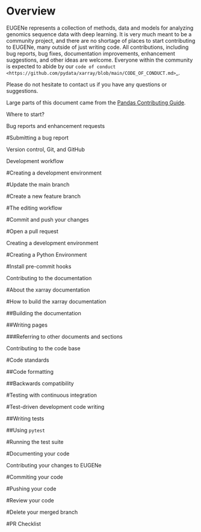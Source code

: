 # Overview
EUGENe represents a collection of methods, data and models for analyzing genomics sequence data with deep learning. It is very much meant to be a community project, and there are no shortage of places to start contributing to EUGENe, many outside of just writing code. All contributions, including bug reports, bug fixes, documentation improvements, enhancement suggestions, and other ideas are welcome. Everyone within the community is expected to abide by our `code of conduct <https://github.com/pydata/xarray/blob/main/CODE_OF_CONDUCT.md>`_.

Please do not hesitate to contact us if you have any questions or suggestions.

Large parts of this document came from the [Pandas Contributing Guide](http://pandas.pydata.org/pandas-docs/stable/contributing.html).

Where to start?

Bug reports and enhancement requests

#Submitting a bug report

Version control, Git, and GitHub

Development workflow

#Creating a development environment

#Update the main branch

#Create a new feature branch

#The editing workflow

#Commit and push your changes

#Open a pull request

Creating a development environment

#Creating a Python Environment

#Install pre-commit hooks

Contributing to the documentation

#About the xarray documentation

#How to build the xarray documentation

##Building the documentation

##Writing pages

###Referring to other documents and sections

Contributing to the code base

#Code standards

##Code formatting

##Backwards compatibility

#Testing with continuous integration

#Test-driven development code writing

##Writing tests

##Using `pytest`

#Running the test suite

#Documenting your code

Contributing your changes to EUGENe

#Commiting your code

#Pushing your code

#Review your code

#Delete your merged branch

#PR Checklist
